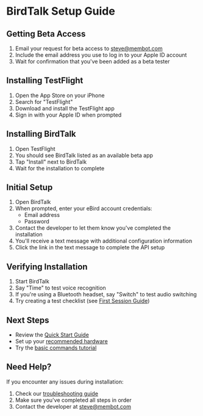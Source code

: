 # BirdTalk Setup Guide

## Getting Beta Access

1. Email your request for beta access to [steve@membot.com](mailto:steve@membot.com)
2. Include the email address you use to log in to your Apple ID account
3. Wait for confirmation that you've been added as a beta tester

## Installing TestFlight

1. Open the App Store on your iPhone
2. Search for "TestFlight"
3. Download and install the TestFlight app
4. Sign in with your Apple ID when prompted

## Installing BirdTalk

1. Open TestFlight
2. You should see BirdTalk listed as an available beta app
3. Tap "Install" next to BirdTalk
4. Wait for the installation to complete

## Initial Setup

1. Open BirdTalk
2. When prompted, enter your eBird account credentials:
   - Email address
   - Password
3. Contact the developer to let them know you've completed the installation
4. You'll receive a text message with additional configuration information
5. Click the link in the text message to complete the API setup

## Verifying Installation

1. Start BirdTalk
2. Say "Time" to test voice recognition
3. If you're using a Bluetooth headset, say "Switch" to test audio switching
4. Try creating a test checklist (see [First Session Guide](../quickstart/first-session.md))

## Next Steps

- Review the [Quick Start Guide](../quickstart/first-session.md)
- Set up your [recommended hardware](../hardware/recommended.md)
- Try the [basic commands tutorial](../quickstart/basic-commands.md)

## Need Help?

If you encounter any issues during installation:
1. Check our [troubleshooting guide](troubleshooting.md)
2. Make sure you've completed all steps in order
3. Contact the developer at [steve@membot.com](mailto:steve@membot.com)
